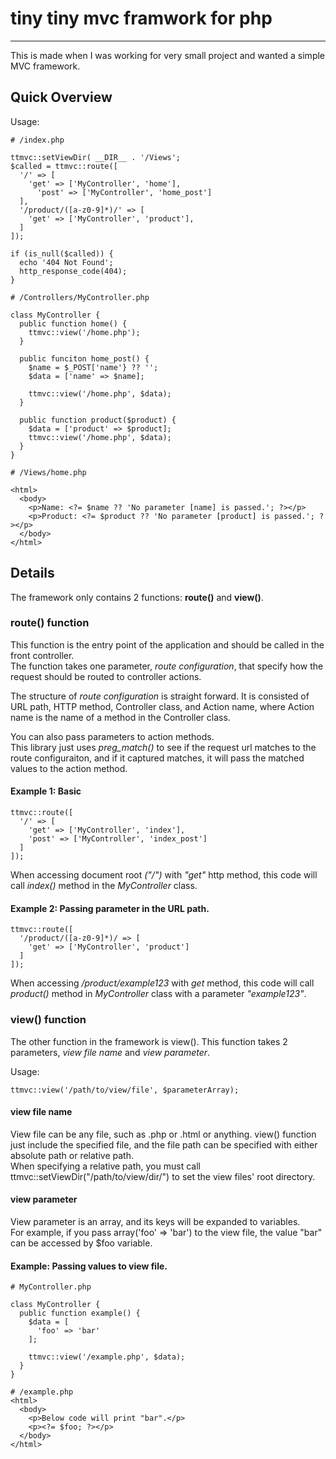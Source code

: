 # tiny tiny mvc framwork for php
-----

This is made when I was working for very small project and wanted a simple MVC framework.

## Quick Overview

Usage:
```
# /index.php

ttmvc::setViewDir( __DIR__ . '/Views';
$called = ttmvc::route([
  '/' => [
    'get' => ['MyController', 'home'],
	  'post' => ['MyController', 'home_post']
  ],
  '/product/([a-z0-9]*)/' => [
    'get' => ['MyController', 'product'],
  ]
]);

if (is_null($called)) {
  echo '404 Not Found';
  http_response_code(404);
}
```

```
# /Controllers/MyController.php

class MyController {
  public function home() {
    ttmvc::view('/home.php');
  }
  
  public funciton home_post() {
    $name = $_POST['name'} ?? '';
    $data = ['name' => $name];
	
    ttmvc::view('/home.php', $data);
  }
  
  public function product($product) {
    $data = ['product' => $product];
    ttmvc::view('/home.php', $data);
  }
}
```

```
# /Views/home.php

<html>
  <body>
    <p>Name: <?= $name ?? 'No parameter [name] is passed.'; ?></p>
    <p>Product: <?= $product ?? 'No parameter [product] is passed.'; ?></p>
  </body>
</html>
```


## Details

The framework only contains 2 functions: **route()** and **view()**.


### route() function

This function is the entry point of the application and should be called in the front controller.  
The function takes one parameter, *route configuration*, that specify how the request should be routed to controller actions.

The structure of *route configuration* is straight forward. It is consisted of URL path, HTTP method, Controller class, and Action name, where Action name is the name of a method in the Controller class.

You can also pass parameters to action methods.  
This library just uses *preg_match()* to see if the request url matches to the route configuraiton, and if it captured matches, it will pass the matched values to the action method.


#### Example 1: Basic
```
ttmvc::route([
  '/' => [
    'get' => ['MyController', 'index'],
    'post' => ['MyController', 'index_post']
  ]
]);
```
When accessing document root *("/")* with *"get"* http method, this code will call *index()* method in the *MyController* class.


#### Example 2: Passing parameter in the URL path.

```
ttmvc::route([
  '/product/([a-z0-9]*)/ => [
    'get' => ['MyController', 'product']
  ]
]);
```
When accessing */product/example123* with *get* method, this code will call *product()* method in *MyController* class with a parameter *"example123"*.


### view() function

The other function in the framework is view(). This function takes 2 parameters, *view file name* and *view parameter*.

Usage:
```
ttmvc::view('/path/to/view/file', $parameterArray);
```

#### view file name

View file can be any file, such as .php or .html or anything. view() function just include the specified file, and the file path can be specified with either absolute path or relative path.  
When specifying a relative path, you must call ttmvc::setViewDir("/path/to/view/dir/") to set the view files' root directory.

#### view parameter

View parameter is an array, and its keys will be expanded to variables.  
For example, if you pass array('foo' => 'bar') to the view file, the value "bar" can be accessed by $foo variable.


#### Example: Passing values to view file.
```
# MyController.php

class MyController {
  public function example() {
    $data = [
      'foo' => 'bar'
    ];

    ttmvc::view('/example.php', $data);
  }
}
```

```
# /example.php
<html>
  <body>
    <p>Below code will print "bar".</p>
    <p><?= $foo; ?></p>
  </body>
</html>
```
